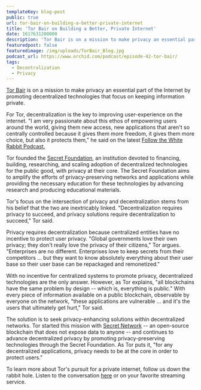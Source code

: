 ```yaml
---
templateKey: blog-post
public: true
url: tor-bair-on-building-a-better-private-internet
title: 'Tor Bair on Building a Better, Private Internet'
date: 1617631200000
description: 'Tor Bair is on a mission to make privacy an essential part of the Internet by promoting decentralized technologies that focus on keeping information private.'
featuredpost: false
featuredimage: /img/uploads/TorBair_Blog.jpg
podcast_url: https://www.orchid.com/podcast/episode-42-tor-bair/
tags:
  - Decentralization
  - Privacy
---
```

[Tor Bair](http://www.torbair.com/) is on a mission to make privacy an essential part of the Internet by promoting decentralized technologies that focus on keeping information private.

For Tor, decentralization is the key to improving user-experience on the internet. "I am very passionate about this ethos of empowering users around the world, giving them new access, new applications that aren't so centrally controlled because it gives them more freedom, it gives them more choice, but also it protects them," he said on the latest [Follow the White Rabbit Podcast.](https://www.orchid.com/podcast/episode-42-tor-bair)

Tor founded the [Secret Foundation](https://blog.enigma.co/introducing-secret-foundation-4a4598610751), an institution devoted to financing, building, researching, and scaling adoption of decentralized technologies for the public good, with privacy at their core. The Secret Foundation aims to amplify the efforts of privacy-preserving networks and applications while providing the necessary education for these technologies by advancing research and producing educational materials.

Tor's focus on the intersection of privacy and decentralization stems from his belief that the two are inextricably linked. "Decentralization requires privacy to succeed, and privacy solutions require decentralization to succeed," Tor said.

Privacy requires decentralization because centralized entities have no incentive to protect user privacy. "Global governments love their own privacy; they don't really love the privacy of their citizens," Tor argues. "Enterprises are no different. Enterprises love to keep secrets from their competitors ... but they want to know absolutely everything about their user base so their user base can be repackaged and remonetized."

With no incentive for centralized systems to promote privacy, decentralized technologies are the only answer. However, as Tor explains, "all blockchains have the same problem by design -- which is, everything is public." With every piece of information available on a public blockchain, observable by everyone on the network, "these applications are vulnerable ... and it's the users that ultimately get hurt," Tor said.

The solution is to seek privacy-enhancing solutions within decentralized networks. Tor started this mission with [Secret Network](https://scrt.network/) -- an open-source blockchain that does not expose data to anyone -- and continues to advance decentralized privacy by promoting privacy-preserving technologies through the Secret Foundation. As Tor puts it, "for any decentralized applications, privacy needs to be at the core in order to protect users."

To learn more about Tor's pursuit for a private internet, follow us down the rabbit hole. Listen to the conversation [here](https://www.orchid.com/podcast/episode-42-tor-bair) or on your favorite streaming service.